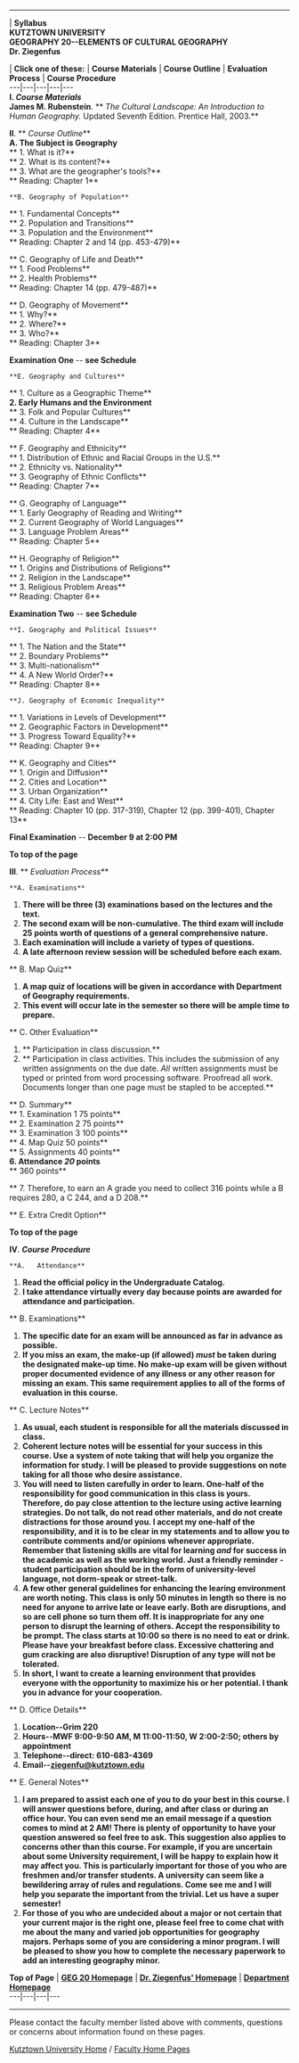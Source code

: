   
---  
|  **Syllabus**  
**KUTZTOWN UNIVERSITY**  
**GEOGRAPHY 20--ELEMENTS OF CULTURAL GEOGRAPHY**  
**Dr. Ziegenfus**

  
| **Click one of these:** | **Course Materials** | **Course Outline** |
**Evaluation Process** | **Course Procedure**  
---|---|---|---|---  
**I. _Course Materials_**  
    **James M. Rubenstein**. **    _The Cultural Landscape: An Introduction to Human Geography._   Updated Seventh Edition.  Prentice Hall, 2003.**   


**II**.   ** _Course Outline_**  
    **A. The Subject is Geography**   
**         1\. What is it?**  
**         2\. What is its content?**  
**         3\. What are the geographer's tools?**  
**         Reading: Chapter 1**

    **B. Geography of Population**   
**         1\. Fundamental Concepts**  
**         2\. Population and Transitions**  
**         3\. Population and the Environment**  
**         Reading: Chapter 2 and 14 (pp. 453-479)**

**     C. Geography of Life and Death**  
**         1\. Food Problems**  
**         2\. Health Problems**  
**         Reading: Chapter 14 (pp. 479-487)**

**     D. Geography of Movement**  
**         1\. Why?**  
**         2\. Where?**  
**         3\. Who?**  
**         Reading: Chapter 3**

**Examination One** \-- **see Schedule**

    **E. Geography and Cultures**   
**         1\. Culture as a Geographic Theme**  
        **2\. Early Humans and the Environment**   
**         3\. Folk and Popular Cultures**  
**         4\. Culture in the Landscape**  
**         Reading: Chapter 4**

**     F. Geography and Ethnicity**  
**         1\. Distribution of Ethnic and Racial Groups in the U.S.**  
**         2\. Ethnicity vs. Nationality**  
**         3\. Geography of Ethnic Conflicts**  
**         Reading: Chapter 7**

**     G. Geography of Language**  
**         1\. Early Geography of Reading and Writing**  
**         2\. Current Geography of World Languages**  
**         3\. Language Problem Areas**  
**         Reading: Chapter 5**

**      H. Geography of Religion**  
**         1\. Origins and Distributions of Religions**  
**         2\. Religion in the Landscape**  
**         3\. Religious Problem Areas**  
**         Reading: Chapter 6**

**Examination Two** \-- **see Schedule**  


    **I. Geography and Political Issues**   
**         1\. The Nation and the State**  
**         2\. Boundary Problems**  
**         3\. Multi-nationalism**  
**         4\. A New World Order?**  
**         Reading: Chapter 8**

    **J. Geography of Economic Inequality**   
**         1\. Variations in Levels of Development**  
**         2\. Geographic Factors in Development**  
**         3\. Progress Toward Equality?**  
**         Reading: Chapter 9**

**     K. Geography and Cities**  
**         1\. Origin and Diffusion**  
**         2\. Cities and Location**  
**         3\. Urban Organization**  
**         4\. City Life: East and West**  
**         Reading: Chapter 10 (pp. 317-319), Chapter 12 (pp. 399-401),
Chapter 13**

**Final Examination** \-- **December 9 at 2:00 PM**

**To top of the page**  


**III**.   ** _Evaluation Process_**

    **A. Examinations**

  1. **There will be three (3) examinations based on the lectures and the text.**
  2. **The second exam will be non-cumulative.   The third exam will include 25 points worth of questions of a general comprehensive nature.**
  3. **Each examination will include a variety of types of questions.**
  4. **A late afternoon review session will be scheduled before each exam.**

**     B. Map Quiz**

  1. **A map quiz of locations will be given in accordance with Department of Geography requirements.**
  2. **This event will occur late in the semester so there will be ample time to prepare.**

**     C. Other Evaluation**

  1. **  Participation in class discussion.**
  2. **  Participation in class activities.  This includes the submission of any written assignments on the due date.  _All_ written   assignments must be typed or printed from word processing software.  Proofread all work.  Documents longer than one page must be stapled to be accepted.**

**     D. Summary**  
**         1\. Examination 1        75 points**  
**         2\. Examination 2        75 points**  
**         3\. Examination 3      100 points**  
**         4\. Map Quiz               50 points**  
**         5\. Assignments          40 points**  
        **6\. Attendance           _20_ points**   
**                                          360 points**

**         7\. Therefore, to earn an A grade you need to collect 316 points
while a B requires 280, a C 244, and a D 208.**

**     E. Extra Credit Option**

**To top of the page**  


**IV**. **_Course Procedure_**

    **A.   Attendance**

  1. **Read the official policy in the Undergraduate Catalog.**
  2. **I take attendance virtually every day because points are awarded for attendance and participation.**

**     B. Examinations**

  1. **The specific date for an exam will be announced as far in advance as possible.**
  2. **If you miss an exam, the make-up (if allowed) _must_ be taken during the designated make-up time.   No make-up exam will be given without proper documented evidence of any illness or any other reason for missing an exam.  This same requirement applies to all of the forms of evaluation in this course.**

**     C. Lecture Notes**

  1. **As usual, each student is responsible for all the materials discussed in class.**
  2. **Coherent lecture notes will be essential for your success in this course.   Use a system of note taking that will help you organize the information for study.  I will be pleased to provide suggestions on note taking for all those who  desire assistance.**
  3. **You will need to listen carefully in order to learn.   One-half of the responsibility for good communication in this class is yours.  Therefore, do pay close attention to the lecture using active learning strategies.   Do not talk, do not read other materials, and do not create distractions for those around you.  I accept my one-half of the responsibility, and it is to be clear in my statements and to allow you to contribute comments and/or opinions whenever appropriate.  Remember that listening skills are vital for learning _and_ for success in the academic as well as the working world.   Just a friendly reminder \- student participation should be in the form of university-level language, not dorm-speak or street-talk.**
  4. **A few other general guidelines for enhancing the learing environment are worth noting.   This class is only 50 minutes in length so there is no need for anyone to arrive late or leave early.  Both are disruptions, and so are cell phone so turn them off.  It is inappropriate for any one person to disrupt the learning of others.  Accept the responsibility to be prompt.  The class starts at 10:00 so there is no need to eat or drink.  Please have your breakfast before class.  Excessive chattering and gum cracking are also disruptive!  Disruption of any type will not be tolerated.**
  5. **In short, I want to create a learning environment that provides everyone with the opportunity to maximize his or her potential.   I thank you in advance for your cooperation.**

**     D. Office Details**

  1. **Location--Grim 220**
  2. **Hours--MWF 9:00-9:50 AM, M 11:00-11:50, W 2:00-2:50; others by appointment**
  3. **Telephone--direct: 610-683-4369**
  4. **Email--[ziegenfu@kutztown.edu](mailto:ziegenfu@kutztown.edu)**

**     E. General Notes**

  1. **I am prepared to assist each one of you to do your best in this course.   I will answer questions before, during, and after class or during an office hour.  You can even send me an email message if a question comes to mind at 2 AM!    There is plenty of opportunity to have your question answered so feel free to ask.  This suggestion also applies to concerns other than this course.  For example, if you are uncertain about some University requirement, I will be happy to explain how it may affect you.  This is particularly important for those of you who are freshmen and/or transfer students.  A university can seem like a bewildering array of rules and regulations.  Come see me and I will help you separate the important from the trivial.  Let us have a super semester!**
  2. **For those of you who are undecided about a major or not certain that your current major is the right one, please feel free to come chat with me about the many and varied job opportunities for geography majors.   Perhaps some of  you are considering a minor program.  I will be pleased to show you how to complete the necessary paperwork to add an interesting geography minor.**

**Top of Page** | **[GEG 20 Homepage](GEG20.html)** | **[Dr. Ziegenfus'
Homepage](../home.html)** | **[Department
Homepage](http://www.kutztown.edu/acad/geography/)**  
---|---|---|---  
  
* * *

Please contact the faculty member listed above with comments, questions or
concerns about information found on these pages.

[Kutztown University Home](http://www.kutztown.edu/) / [Faculty Home Pages](/)

